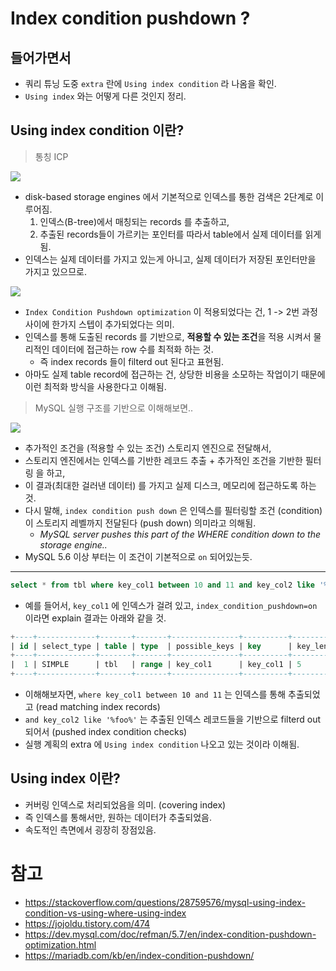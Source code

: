 # Index condition pushdown ?

## 들어가면서
- 쿼리 튜닝 도중 `extra` 란에 `Using index condition` 라 나옴을 확인.
- `Using index` 와는 어떻게 다른 것인지 정리.

## Using index condition 이란?

> 통칭 ICP

![](https://mariadb.com/kb/en/index-condition-pushdown/+image/index-access-2phases)
- disk-based storage engines 에서 기본적으로 인덱스를 통한 검색은 2단계로 이루어짐.
    1. 인덱스(B-tree)에서 매칭되는 records 를 추출하고,
    2. 추출된 records들이 가르키는 포인터를 따라서 table에서 실제 데이터를 읽게됨.
- 인덱스는 실제 데이터를 가지고 있는게 아니고, 실제 데이터가 저장된 포인터만을 가지고 있으므로.

![](https://mariadb.com/kb/en/index-condition-pushdown/+image/index-access-with-icp)
- `Index Condition Pushdown optimization` 이 적용되었다는 건, 1 -> 2번 과정 사이에 한가지 스텝이 추가되었다는 의미.
- 인덱스를 통해 도출된 records 를 기반으로, **적용할 수 있는 조건**을 적용 시켜서 물리적인 데이터에 접근하는 row 수를 최적화 하는 것.
    - 즉 index records 들이 filterd out 된다고 표현됨.
- 아마도 실제 table record에 접근하는 건, 상당한 비용을 소모하는 작업이기 때문에 이런 최적화 방식을 사용한다고 이해됨.

> MySQL 실행 구조를 기반으로 이해해보면..

![](https://t1.daumcdn.net/cfile/tistory/999E8C475E40139317)

- 추가적인 조건을 (적용할 수 있는 조건) 스토리지 엔진으로 전달해서,
- 스토리지 엔진에서는 인덱스를 기반한 레코드 추출 + 추가적인 조건을 기반한 필터링 을 하고,
- 이 결과(최대한 걸러낸 데이터) 를 가지고 실제 디스크, 메모리에 접근하도록 하는 것.
- 다시 말해, `index condition push down` 은 인덱스를 필터링할 조건 (condition) 이 스토리지 레벨까지 전달된다 (push down) 의미라고 의해됨.
    - *MySQL server pushes this part of the WHERE condition down to the storage engine..*
- MySQL 5.6 이상 부터는 이 조건이 기본적으로 `on` 되어있는듯.

--- 
```sql
select * from tbl where key_col1 between 10 and 11 and key_col2 like '%foo%';
```
- 예를 들어서, `key_col1` 에 인덱스가 걸려 있고, `index_condition_pushdown=on` 이라면 explain 결과는 아래와 같을 것.

```sql
+----+-------------+-------+-------+---------------+----------+---------+------+------+-----------------------+
| id | select_type | table | type  | possible_keys | key      | key_len | ref  | rows | Extra                 |
+----+-------------+-------+-------+---------------+----------+---------+------+------+-----------------------+
|  1 | SIMPLE      | tbl   | range | key_col1      | key_col1 | 5       | NULL |    2 | Using index condition |
+----+-------------+-------+-------+---------------+----------+---------+------+------+-----------------------+
```
- 이해해보자면, `where key_col1 between 10 and 11` 는 인덱스를 통해 추출되었고 (read matching index records)
- `and key_col2 like '%foo%'` 는 추출된 인덱스 레코드들을 기반으로 filterd out 되어서 (pushed index condition checks)
- 실행 계획의 extra 에 `Using index condition` 나오고 있는 것이라 이해됨.

## Using index 이란?

- 커버링 인덱스로 처리되었음을 의미. (covering index)
- 즉 인덱스를 통해서만, 원하는 데이터가 추출되었음.
- 속도적인 측면에서 굉장히 장점있음.





# 참고
- https://stackoverflow.com/questions/28759576/mysql-using-index-condition-vs-using-where-using-index
- https://jojoldu.tistory.com/474
- https://dev.mysql.com/doc/refman/5.7/en/index-condition-pushdown-optimization.html
- https://mariadb.com/kb/en/index-condition-pushdown/
